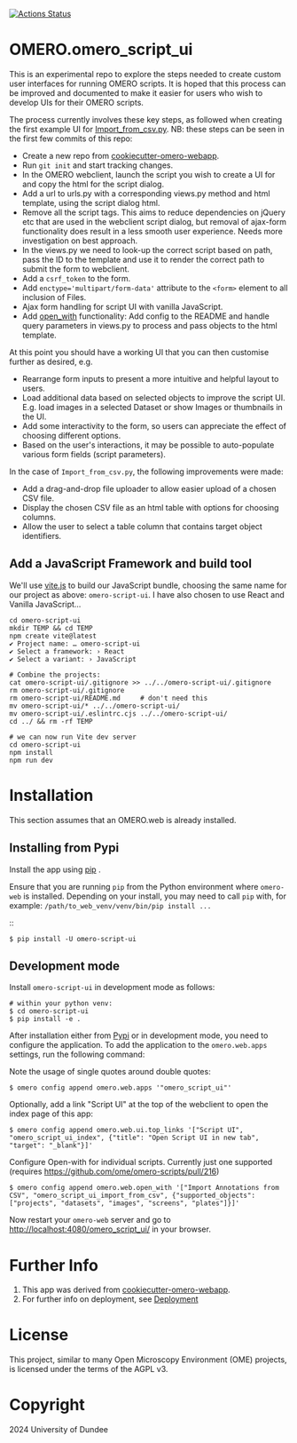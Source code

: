 
[![Actions Status](https://github.com/will-moore/omero-script-ui/workflows/OMERO/badge.svg)](https://github.com/will-moore/omero-script-ui/actions)


OMERO.omero_script_ui
==================================

This is an experimental repo to explore the steps needed to create custom user interfaces
for running OMERO scripts. It is hoped that this process can be improved and documented
to make it easier for users who wish to develop UIs for their OMERO scripts.

The process currently involves these key steps, as followed when creating
the first example UI for [Import_from_csv.py](https://github.com/ome/omero-scripts/blob/8dc923b3206cbc1334dbcb7eead6e60f222982c3/omero/annotation_scripts/Import_from_csv.py). NB: these steps can be seen in the first few commits of this repo:

 - Create a new repo from [cookiecutter-omero-webapp](https://github.com/ome/cookiecutter-omero-webapp).
 - Run `git init` and start tracking changes.
 - In the OMERO webclient, launch the script you wish to create a UI for and copy the html for the script dialog.
 - Add a url to urls.py with a corresponding views.py method and html template, using the script dialog html.
 - Remove all the script tags. This aims to reduce dependencies on jQuery etc that are used in the webclient script dialog, but removal of ajax-form functionality does result in a less smooth user experience. Needs more investigation on best approach.
 - In the views.py we need to look-up the correct script based on path, pass the ID to the template and use it to render the correct path to submit the form to webclient.
 - Add a `csrf_token` to the form.
 - Add `enctype='multipart/form-data'` attribute to the `<form>` element to all inclusion of Files.
 - Ajax form handling for script UI with vanilla JavaScript.
 - Add [open_with](https://omero.readthedocs.io/en/stable/developers/Web/LinkingFromWebclient.html#open-with) functionality: Add config to the README and handle query parameters in views.py to process and pass objects to the html template.


 At this point you should have a working UI that you can then customise further as desired, e.g.

 - Rearrange form inputs to present a more intuitive and helpful layout to users.
 - Load additional data based on selected objects to improve the script UI. E.g. load images in a selected Dataset or show Images or thumbnails in the UI.
 - Add some interactivity to the form, so users can appreciate the effect of choosing different options.
 - Based on the user's interactions, it may be possible to auto-populate various form fields (script parameters).

In the case of `Import_from_csv.py`, the following improvements were made:
 - Add a drag-and-drop file uploader to allow easier upload of a chosen CSV file.
 - Display the chosen CSV file as an html table with options for choosing columns.
 - Allow the user to select a table column that contains target object identifiers.


Add a JavaScript Framework and build tool
-----------------------------------------

We'll use [vite.js](https://vitejs.dev/) to build our JavaScript bundle, choosing the same
name for our project as above: `omero-script-ui`. I have also chosen to use React and
Vanilla JavaScript...

    cd omero-script-ui
    mkdir TEMP && cd TEMP
    npm create vite@latest
    ✔ Project name: … omero-script-ui
    ✔ Select a framework: › React
    ✔ Select a variant: › JavaScript

    # Combine the projects:
    cat omero-script-ui/.gitignore >> ../../omero-script-ui/.gitignore
    rm omero-script-ui/.gitignore 
    rm omero-script-ui/README.md     # don't need this
    mv omero-script-ui/* ../../omero-script-ui/
    mv omero-script-ui/.eslintrc.cjs ../../omero-script-ui/
    cd ../ && rm -rf TEMP

    # we can now run Vite dev server
    cd omero-script-ui
    npm install
    npm run dev


Installation
============

This section assumes that an OMERO.web is already installed.

Installing from Pypi
--------------------

Install the app using [pip](<https://pip.pypa.io/en/stable/>) .

Ensure that you are running ``pip`` from the Python environment
where ``omero-web`` is installed. Depending on your install, you may need to
call ``pip`` with, for example: ``/path/to_web_venv/venv/bin/pip install ...``

::

    $ pip install -U omero-script-ui


Development mode
----------------

Install `omero-script-ui` in development mode as follows:

    # within your python venv:
    $ cd omero-script-ui
    $ pip install -e .

After installation either from [Pypi](https://pypi.org/) or in development mode, you need to configure the application.
To add the application to the `omero.web.apps` settings, run the following command:

Note the usage of single quotes around double quotes:

    $ omero config append omero.web.apps '"omero_script_ui"'

Optionally, add a link "Script UI" at the top of the webclient to
open the index page of this app:

    $ omero config append omero.web.ui.top_links '["Script UI", "omero_script_ui_index", {"title": "Open Script UI in new tab", "target": "_blank"}]'


Configure Open-with for individual scripts. Currently just one supported (requires https://github.com/ome/omero-scripts/pull/216)

    $ omero config append omero.web.open_with '["Import Annotations from CSV", "omero_script_ui_import_from_csv", {"supported_objects": ["projects", "datasets", "images", "screens", "plates"]}]'


Now restart your `omero-web` server and go to
<http://localhost:4080/omero_script_ui/> in your browser.


Further Info
============

1. This app was derived from [cookiecutter-omero-webapp](https://github.com/ome/cookiecutter-omero-webapp).
2. For further info on deployment, see [Deployment](https://docs.openmicroscopy.org/latest/omero/developers/Web/Deployment.html)


License
=======

This project, similar to many Open Microscopy Environment (OME) projects, is
licensed under the terms of the AGPL v3.


Copyright
=========

2024 University of Dundee

